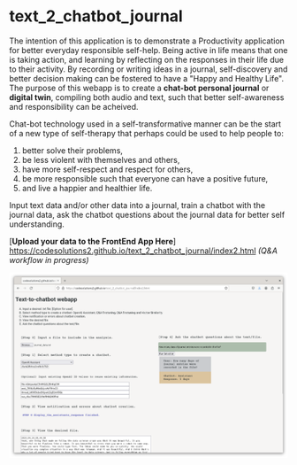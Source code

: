 # text_2_chatbot_journal

The intention of this application is to demonstrate a Productivity application for better everyday responsible self-help. Being active in life means that one is taking action, and learning by reflecting on the responses in their life due to their activity. By recording or writing ideas in a journal, self-discovery and better decision making can be fostered to have a "Happy and Healthy Life". The purpose of this webapp is to create a **chat-bot personal journal** or **digital twin**, compiling both audio and text, such that better self-awareness and responsibility can be acheived. 

Chat-bot technology used in a self-transformative manner can be the start of a new type of self-therapy that perhaps could be used to help people to:
1. better solve their problems,
2. be less violent with themselves and others,
3. have more self-respect and respect for others,
4. be more responsible such that everyone can have a positive future,
5. and live a happier and healthier life.

Input text data and/or other data into a journal, train a chatbot with the journal data, ask the chatbot questions about the journal data for better self understanding.

[**Upload your data to the FrontEnd App Here**] https://codesolutions2.github.io/text_2_chatbot_journal/index2.html  *(Q&A workflow in progress)*

![alt_text](text_2_chatbot.png)
